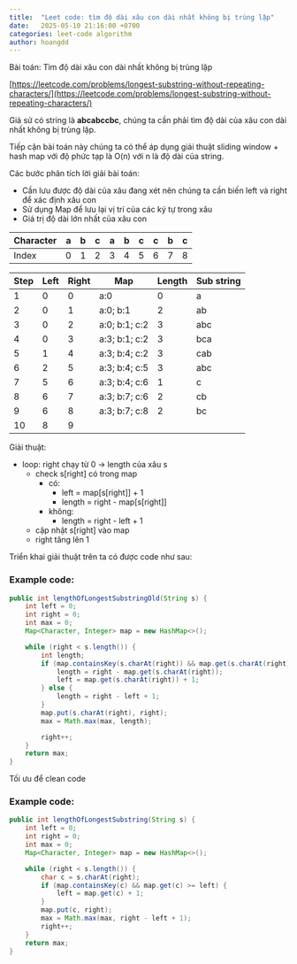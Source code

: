 ```yaml
---
title:  "Leet code: tìm độ dài xâu con dài nhất không bị trùng lặp"
date:   2025-05-10 21:16:00 +0700
categories: leet-code algorithm
author: hoangdd
---
```


Bài toán: Tìm độ dài xâu con dài nhất không bị trùng lặp

[https://leetcode.com/problems/longest-substring-without-repeating-characters/](https://leetcode.com/problems/longest-substring-without-repeating-characters/)

Giả sử có string là **abcabccbc**, chúng ta cần phải tìm độ dài của xâu con dài nhất không bị trùng lặp.

Tiếp cận bài toán này chúng ta có thể áp dụng giải thuật sliding window + hash map với độ phức tạp là O(n) với n là độ dài của string.

Các bước phân tích lời giải bài toán:
- Cần lưu được độ dài của xâu đang xét nên chúng ta cần biến left và right để xác định xâu con
- Sử dụng Map để lưu lại vị trí của các ký tự trong xâu
- Giá trị độ dài lớn nhất của xâu con

<div class="container-fluid">
    <div class="row">
      <div class="col-12 col-md-6">
        <div class="table-responsive">
          <table class="table table-bordered">
            <thead>
              <tr>
                <th class="p-1 p-sm-2">Character</th>
                <th class="p-1 p-sm-2">a</th>
                <th class="p-1 p-sm-2">b</th>
                <th class="p-1 p-sm-2">c</th>
                <th class="p-1 p-sm-2">a</th>
                <th class="p-1 p-sm-2">b</th>
                <th class="p-1 p-sm-2">c</th>
                <th class="p-1 p-sm-2">c</th>
                <th class="p-1 p-sm-2">b</th>
                <th class="p-1 p-sm-2">c</th>
              </tr>
            </thead>
            <tbody>
              <tr>
                <td class="p-1 p-sm-2">Index</td>
                <td class="p-1 p-sm-2">0</td>
                <td class="p-1 p-sm-2">1</td>
                <td class="p-1 p-sm-2">2</td>
                <td class="p-1 p-sm-2">3</td>
                <td class="p-1 p-sm-2">4</td>
                <td class="p-1 p-sm-2">5</td>
                <td class="p-1 p-sm-2">6</td>
                <td class="p-1 p-sm-2">7</td>
                <td class="p-1 p-sm-2">8</td>
              </tr>
            </tbody>
          </table>
        </div>
      </div>
    </div>
  </div>

<div class="container-fluid">
    <div class="row">
      <div class="col-12 col-md-6">
        <div class="table-responsive">
          <table class="table table-bordered">
            <thead>
              <tr>
                <th class="p-1 p-sm-2">Step</th>
                <th class="p-1 p-sm-2">Left</th>
                <th class="p-1 p-sm-2">Right</th>
                <th class="p-1 p-sm-2">Map</th>
                <th class="p-1 p-sm-2">Length</th>
                <th class="p-1 p-sm-2">Sub string</th>
              </tr>
            </thead>
            <tbody>
              <tr>
                <td class="p-1 p-sm-2">1</td>
                <td class="p-1 p-sm-2">0</td>
                <td class="p-1 p-sm-2">0</td>
                <td class="p-1 p-sm-2">a:0</td>
                <td class="p-1 p-sm-2">0</td>
                <td class="p-1 p-sm-2">a</td>
              </tr>
              <tr>
                <td class="p-1 p-sm-2">2</td>
                <td class="p-1 p-sm-2">0</td>
                <td class="p-1 p-sm-2">1</td>
                <td class="p-1 p-sm-2">a:0; b:1</td>
                <td class="p-1 p-sm-2">2</td>
                <td class="p-1 p-sm-2">ab</td>
              </tr>
              <tr>
                <td class="p-1 p-sm-2">3</td>
                <td class="p-1 p-sm-2">0</td>
                <td class="p-1 p-sm-2">2</td>
                <td class="p-1 p-sm-2">a:0; b:1; c:2</td>
                <td class="p-1 p-sm-2">3</td>
                <td class="p-1 p-sm-2">abc</td>
              </tr>
              <tr>
                <td class="p-1 p-sm-2">4</td>
                <td class="p-1 p-sm-2">0</td>
                <td class="p-1 p-sm-2">3</td>
                <td class="p-1 p-sm-2">a:3; b:1; c:2</td>
                <td class="p-1 p-sm-2">3</td>
                <td class="p-1 p-sm-2">bca</td>
              </tr>
              <tr>
                <td class="p-1 p-sm-2">5</td>
                <td class="p-1 p-sm-2">1</td>
                <td class="p-1 p-sm-2">4</td>
                <td class="p-1 p-sm-2">a:3; b:4; c:2</td>
                <td class="p-1 p-sm-2">3</td>
                <td class="p-1 p-sm-2">cab</td>
              </tr>
              <tr>
                <td class="p-1 p-sm-2">6</td>
                <td class="p-1 p-sm-2">2</td>
                <td class="p-1 p-sm-2">5</td>
                <td class="p-1 p-sm-2">a:3; b:4; c:5</td>
                <td class="p-1 p-sm-2">3</td>
                <td class="p-1 p-sm-2">abc</td>
              </tr>
              <tr>
                <td class="p-1 p-sm-2">7</td>
                <td class="p-1 p-sm-2">5</td>
                <td class="p-1 p-sm-2">6</td>
                <td class="p-1 p-sm-2">a:3; b:4; c:6</td>
                <td class="p-1 p-sm-2">1</td>
                <td class="p-1 p-sm-2">c</td>
              </tr>
              <tr>
                <td class="p-1 p-sm-2">8</td>
                <td class="p-1 p-sm-2">6</td>
                <td class="p-1 p-sm-2">7</td>
                <td class="p-1 p-sm-2">a:3; b:7; c:6</td>
                <td class="p-1 p-sm-2">2</td>
                <td class="p-1 p-sm-2">cb</td>
              </tr>
              <tr>
                <td class="p-1 p-sm-2">9</td>
                <td class="p-1 p-sm-2">6</td>
                <td class="p-1 p-sm-2">8</td>
                <td class="p-1 p-sm-2">a:3; b:7; c:8</td>
                <td class="p-1 p-sm-2">2</td>
                <td class="p-1 p-sm-2">bc</td>
              </tr>
              <tr>
                <td class="p-1 p-sm-2">10</td>
                <td class="p-1 p-sm-2">8</td>
                <td class="p-1 p-sm-2">9</td>
                <td class="p-1 p-sm-2"></td>
                <td class="p-1 p-sm-2"></td>
                <td class="p-1 p-sm-2"></td>
              </tr>
            </tbody>
          </table>
        </div>
      </div>
    </div>
  </div>

Giải thuật:
- loop: right chạy từ 0 -> length của xâu s
  - check s[right] có trong map
    - có: 
      - left = map[s[right]] + 1
      - length = right - map[s[right]]
    - không: 
      - length = right - left + 1
  - cập nhật s[right] vào map
  - right tăng lên 1

Triển khai giải thuật trên ta có được code như sau:
### Example code:
```java
public int lengthOfLongestSubstringOld(String s) {
    int left = 0;
    int right = 0;
    int max = 0;
    Map<Character, Integer> map = new HashMap<>();

    while (right < s.length()) {
        int length;
        if (map.containsKey(s.charAt(right)) && map.get(s.charAt(right)) >= left) {
            length = right - map.get(s.charAt(right));
            left = map.get(s.charAt(right)) + 1;
        } else {
            length = right - left + 1;
        }
        map.put(s.charAt(right), right);
        max = Math.max(max, length);

        right++;
    }
    return max;
}
```

Tối ưu để clean code
### Example code:
```java
public int lengthOfLongestSubstring(String s) {
    int left = 0;
    int right = 0;
    int max = 0;
    Map<Character, Integer> map = new HashMap<>();

    while (right < s.length()) {
        char c = s.charAt(right);
        if (map.containsKey(c) && map.get(c) >= left) {
            left = map.get(c) + 1;
        }
        map.put(c, right);
        max = Math.max(max, right - left + 1);
        right++;
    }
    return max;
}
```
